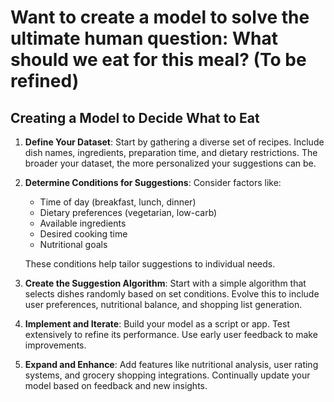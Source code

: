 # Want to create a model to solve the ultimate human question: What should we eat for this meal? (To be refined)

## Creating a Model to Decide What to Eat

1. **Define Your Dataset**: Start by gathering a diverse set of recipes. Include dish names, ingredients, preparation time, and dietary restrictions. The broader your dataset, the more personalized your suggestions can be.
2. **Determine Conditions for Suggestions**: Consider factors like:

   - Time of day (breakfast, lunch, dinner)
   - Dietary preferences (vegetarian, low-carb)
   - Available ingredients
   - Desired cooking time
   - Nutritional goals

   These conditions help tailor suggestions to individual needs.
3. **Create the Suggestion Algorithm**: Start with a simple algorithm that selects dishes randomly based on set conditions. Evolve this to include user preferences, nutritional balance, and shopping list generation.
4. **Implement and Iterate**: Build your model as a script or app. Test extensively to refine its performance. Use early user feedback to make improvements.
5. **Expand and Enhance**: Add features like nutritional analysis, user rating systems, and grocery shopping integrations. Continually update your model based on feedback and new insights.
